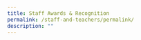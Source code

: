 ```yaml
---
title: Staff Awards & Recognition
permalink: /staff-and-teachers/permalink/
description: ""
---
```

